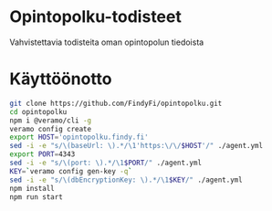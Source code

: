 # Opintopolku-todisteet
Vahvistettavia todisteita oman opintopolun tiedoista

# Käyttöönotto

```sh
git clone https://github.com/FindyFi/opintopolku.git
cd opintopolku
npm i @veramo/cli -g
veramo config create
export HOST='opintopolku.findy.fi'
sed -i -e "s/\(baseUrl: \).*/\1'https:\/\/$HOST'/" ./agent.yml
export PORT=4343
sed -i -e "s/\(port: \).*/\1$PORT/" ./agent.yml
KEY=`veramo config gen-key -q`
sed -i -e "s/\(dbEncryptionKey: \).*/\1$KEY/" ./agent.yml
npm install
npm run start
```
